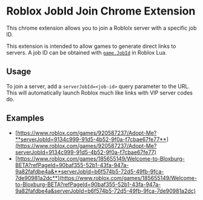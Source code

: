 # Roblox JobId Join Chrome Extension

This chrome extension allows you to join a Roblolx server with a specific job ID.

This extension is intended to allow games to generate direct links to servers. A job ID can be obtained with [`game.JobId`](https://developer.roblox.com/en-us/api-reference/property/DataModel/JobId) in Roblox Lua.

## Usage

To join a server, add a `serverJobId=<job-id>` query parameter to the URL. This will automatically launch Roblox much like links with VIP server codes do.

## Examples
- [https://www.roblox.com/games/920587237/Adopt-Me?**serverJobId=9134c999-91d5-4b52-9f0a-f7cbae67fe77**](https://www.roblox.com/games/920587237/Adopt-Me?serverJobId=9134c999-91d5-4b52-9f0a-f7cbae67fe77)
- [https://www.roblox.com/games/185655149/Welcome-to-Bloxburg-BETA?refPageId=90baf355-52b1-43fa-947a-9a82fafdbe4a&**serverJobId=b6f574b5-72d5-49fb-9fca-7de90981a2dc**](https://www.roblox.com/games/185655149/Welcome-to-Bloxburg-BETA?refPageId=90baf355-52b1-43fa-947a-9a82fafdbe4a&serverJobId=b6f574b5-72d5-49fb-9fca-7de90981a2dc)
